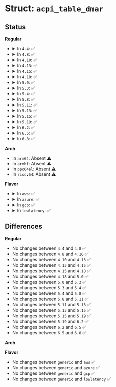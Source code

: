 # Struct: <code>acpi_table_dmar</code>

## Status
<b>Regular</b>
<ul>
<li>
<details>
<summary>In <code>4.4</code>: ✅</summary>

```c
struct acpi_table_dmar {
    struct acpi_table_header header;
    u8 width;
    u8 flags;
    u8 reserved[10];
};
```
</details>
</li>
<li>
<details>
<summary>In <code>4.8</code>: ✅</summary>

```c
struct acpi_table_dmar {
    struct acpi_table_header header;
    u8 width;
    u8 flags;
    u8 reserved[10];
};
```
</details>
</li>
<li>
<details>
<summary>In <code>4.10</code>: ✅</summary>

```c
struct acpi_table_dmar {
    struct acpi_table_header header;
    u8 width;
    u8 flags;
    u8 reserved[10];
};
```
</details>
</li>
<li>
<details>
<summary>In <code>4.13</code>: ✅</summary>

```c
struct acpi_table_dmar {
    struct acpi_table_header header;
    u8 width;
    u8 flags;
    u8 reserved[10];
};
```
</details>
</li>
<li>
<details>
<summary>In <code>4.15</code>: ✅</summary>

```c
struct acpi_table_dmar {
    struct acpi_table_header header;
    u8 width;
    u8 flags;
    u8 reserved[10];
};
```
</details>
</li>
<li>
<details>
<summary>In <code>4.18</code>: ✅</summary>

```c
struct acpi_table_dmar {
    struct acpi_table_header header;
    u8 width;
    u8 flags;
    u8 reserved[10];
};
```
</details>
</li>
<li>
<details>
<summary>In <code>5.0</code>: ✅</summary>

```c
struct acpi_table_dmar {
    struct acpi_table_header header;
    u8 width;
    u8 flags;
    u8 reserved[10];
};
```
</details>
</li>
<li>
<details>
<summary>In <code>5.3</code>: ✅</summary>

```c
struct acpi_table_dmar {
    struct acpi_table_header header;
    u8 width;
    u8 flags;
    u8 reserved[10];
};
```
</details>
</li>
<li>
<details>
<summary>In <code>5.4</code>: ✅</summary>

```c
struct acpi_table_dmar {
    struct acpi_table_header header;
    u8 width;
    u8 flags;
    u8 reserved[10];
};
```
</details>
</li>
<li>
<details>
<summary>In <code>5.8</code>: ✅</summary>

```c
struct acpi_table_dmar {
    struct acpi_table_header header;
    u8 width;
    u8 flags;
    u8 reserved[10];
};
```
</details>
</li>
<li>
<details>
<summary>In <code>5.11</code>: ✅</summary>

```c
struct acpi_table_dmar {
    struct acpi_table_header header;
    u8 width;
    u8 flags;
    u8 reserved[10];
};
```
</details>
</li>
<li>
<details>
<summary>In <code>5.13</code>: ✅</summary>

```c
struct acpi_table_dmar {
    struct acpi_table_header header;
    u8 width;
    u8 flags;
    u8 reserved[10];
};
```
</details>
</li>
<li>
<details>
<summary>In <code>5.15</code>: ✅</summary>

```c
struct acpi_table_dmar {
    struct acpi_table_header header;
    u8 width;
    u8 flags;
    u8 reserved[10];
};
```
</details>
</li>
<li>
<details>
<summary>In <code>5.19</code>: ✅</summary>

```c
struct acpi_table_dmar {
    struct acpi_table_header header;
    u8 width;
    u8 flags;
    u8 reserved[10];
};
```
</details>
</li>
<li>
<details>
<summary>In <code>6.2</code>: ✅</summary>

```c
struct acpi_table_dmar {
    struct acpi_table_header header;
    u8 width;
    u8 flags;
    u8 reserved[10];
};
```
</details>
</li>
<li>
<details>
<summary>In <code>6.5</code>: ✅</summary>

```c
struct acpi_table_dmar {
    struct acpi_table_header header;
    u8 width;
    u8 flags;
    u8 reserved[10];
};
```
</details>
</li>
<li>
<details>
<summary>In <code>6.8</code>: ✅</summary>

```c
struct acpi_table_dmar {
    struct acpi_table_header header;
    u8 width;
    u8 flags;
    u8 reserved[10];
};
```
</details>
</li>
</ul>
<b>Arch</b>
<ul>
<li>
In <code>arm64</code>: Absent ⚠️
</li>
<li>
In <code>armhf</code>: Absent ⚠️
</li>
<li>
In <code>ppc64el</code>: Absent ⚠️
</li>
<li>
In <code>riscv64</code>: Absent ⚠️
</li>
</ul>
<b>Flavor</b>
<ul>
<li>
<details>
<summary>In <code>aws</code>: ✅</summary>

```c
struct acpi_table_dmar {
    struct acpi_table_header header;
    u8 width;
    u8 flags;
    u8 reserved[10];
};
```
</details>
</li>
<li>
<details>
<summary>In <code>azure</code>: ✅</summary>

```c
struct acpi_table_dmar {
    struct acpi_table_header header;
    u8 width;
    u8 flags;
    u8 reserved[10];
};
```
</details>
</li>
<li>
<details>
<summary>In <code>gcp</code>: ✅</summary>

```c
struct acpi_table_dmar {
    struct acpi_table_header header;
    u8 width;
    u8 flags;
    u8 reserved[10];
};
```
</details>
</li>
<li>
<details>
<summary>In <code>lowlatency</code>: ✅</summary>

```c
struct acpi_table_dmar {
    struct acpi_table_header header;
    u8 width;
    u8 flags;
    u8 reserved[10];
};
```
</details>
</li>
</ul>

## Differences
<b>Regular</b>
<ul>
<li>
No changes between <code>4.4</code> and <code>4.8</code> ✅
</li>
<li>
No changes between <code>4.8</code> and <code>4.10</code> ✅
</li>
<li>
No changes between <code>4.10</code> and <code>4.13</code> ✅
</li>
<li>
No changes between <code>4.13</code> and <code>4.15</code> ✅
</li>
<li>
No changes between <code>4.15</code> and <code>4.18</code> ✅
</li>
<li>
No changes between <code>4.18</code> and <code>5.0</code> ✅
</li>
<li>
No changes between <code>5.0</code> and <code>5.3</code> ✅
</li>
<li>
No changes between <code>5.3</code> and <code>5.4</code> ✅
</li>
<li>
No changes between <code>5.4</code> and <code>5.8</code> ✅
</li>
<li>
No changes between <code>5.8</code> and <code>5.11</code> ✅
</li>
<li>
No changes between <code>5.11</code> and <code>5.13</code> ✅
</li>
<li>
No changes between <code>5.13</code> and <code>5.15</code> ✅
</li>
<li>
No changes between <code>5.15</code> and <code>5.19</code> ✅
</li>
<li>
No changes between <code>5.19</code> and <code>6.2</code> ✅
</li>
<li>
No changes between <code>6.2</code> and <code>6.5</code> ✅
</li>
<li>
No changes between <code>6.5</code> and <code>6.8</code> ✅
</li>
</ul>
<b>Arch</b>
<ul>
</ul>
<b>Flavor</b>
<ul>
<li>
No changes between <code>generic</code> and <code>aws</code> ✅
</li>
<li>
No changes between <code>generic</code> and <code>azure</code> ✅
</li>
<li>
No changes between <code>generic</code> and <code>gcp</code> ✅
</li>
<li>
No changes between <code>generic</code> and <code>lowlatency</code> ✅
</li>
</ul>
